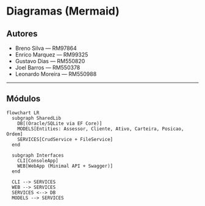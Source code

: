 # Diagramas (Mermaid)

## Autores
- Breno Silva — RM97864  
- Enrico Marquez — RM99325  
- Gustavo Dias — RM550820  
- Joel Barros — RM550378  
- Leonardo Moreira — RM550988

---

## Módulos
```mermaid
flowchart LR
  subgraph SharedLib
    DB[(Oracle/SQLite via EF Core)]
    MODELS[Entities: Assessor, Cliente, Ativo, Carteira, Posicao, Ordem]
    SERVICES[CrudService + FileService]
  end

  subgraph Interfaces
    CLI[ConsoleApp]
    WEB[WebApp (Minimal API + Swagger)]
  end

  CLI --> SERVICES
  WEB --> SERVICES
  SERVICES <--> DB
  MODELS --> SERVICES
